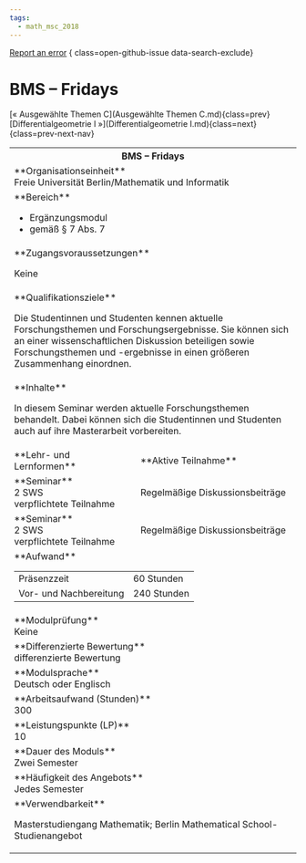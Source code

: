 ```yaml
---
tags:
  - math_msc_2018
---
```

[Report an error](https://github.com/SGSSGene/FUB-SUP/issues/new?title=Error%20in%20%22BMS%20%E2%80%93%20Fridays%22&body=There%20seems%20to%20be%20an%20error%20in%20module%20%22BMS%20%E2%80%93%20Fridays%22%2E%0A%0A%3CDescribe%20here%20a%20slightly%20more%20detailed%20description%20of%20what%20is%20wrong%3E&labels=bug)
{ class=open-github-issue data-search-exclude}

# BMS – Fridays

[« Ausgewählte Themen C](Ausgewählte Themen C.md){class=prev}
[Differentialgeometrie I »](Differentialgeometrie I.md){class=next}
{class=prev-next-nav}

<table markdown id="moduledesc">
<tr markdown class="moduledesc_head"><th colspan="2">BMS – Fridays </th></tr>
<tr markdown><td colspan="2">**Organisationseinheit**   <br>Freie Universität Berlin/Mathematik und Informatik</td></tr>

<tr markdown><td colspan="2">**Bereich**<br>


- Ergänzungsmodul
- gemäß § 7 Abs. 7

</td></tr>

<tr markdown><td colspan="2">**Zugangsvoraussetzungen** <br>

Keine


</td></tr>
<tr markdown><td colspan="2">**Qualifikationsziele**    <br>

Die Studentinnen und Studenten kennen aktuelle Forschungsthemen und
Forschungsergebnisse. Sie können sich an einer wissenschaftlichen Diskussion
beteiligen sowie Forschungsthemen und -ergebnisse in einen größeren
Zusammenhang einordnen.


</td></tr>
<tr markdown><td colspan="2">**Inhalte**                <br>

In diesem Seminar werden aktuelle Forschungsthemen behandelt. Dabei können
sich die Studentinnen und Studenten auch auf ihre Masterarbeit vorbereiten.


</td></tr>

<tr markdown><td>**Lehr- und Lernformen**</td><td>**Aktive Teilnahme**</td></tr>
<tr markdown><td> **Seminar** <br>2 SWS <br> verpflichtete Teilnahme</td><td>

Regelmäßige Diskussionsbeiträge
</td></tr>
<tr markdown><td> **Seminar** <br>2 SWS <br> verpflichtete Teilnahme</td><td>

Regelmäßige Diskussionsbeiträge
</td></tr>
<tr markdown><td colspan="2">**Aufwand**                <br>
<table class="aufwand_table">
<tr><td>Präsenzzeit</td><td>60 Stunden</td></tr>
<tr><td>Vor- und Nachbereitung</td><td>240 Stunden</td></tr>
</table>

</td></tr>
<tr markdown><td colspan="2">**Modulprüfung**             <br>Keine


</td></tr>
<tr markdown><td colspan="2">**Differenzierte Bewertung** <br>differenzierte Bewertung

</td></tr>
<tr markdown><td colspan="2">**Modulsprache**             <br>Deutsch oder Englisch</td></tr>
<tr markdown><td colspan="2">**Arbeitsaufwand (Stunden)** <br>300</td></tr>
<tr markdown><td colspan="2">**Leistungspunkte (LP)**     <br>10</td></tr>
<tr markdown><td colspan="2">**Dauer des Moduls**         <br>Zwei Semester</td></tr>
<tr markdown><td colspan="2">**Häufigkeit des Angebots**  <br>Jedes Semester</td></tr>
<tr markdown><td colspan="2">**Verwendbarkeit**           <br>

Masterstudiengang Mathematik; Berlin Mathematical School-Studienangebot


</td></tr>

</table>
